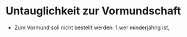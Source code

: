 # Untauglichkeit zur Vormundschaft

- Zum Vormund soll nicht bestellt werden: 1.wer minderjährig ist,

